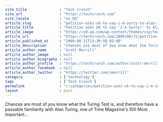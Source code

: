 ```yaml
---
site_title               : "Tech Crunch"
site_url                 : "https://techcrunch.com"
site_locale              : "en_US"
article_slug             : "petition-asks-uk-to-say-i-m-sorry-to-alan-turing"
article_title            : "Petition asks UK to say 'I'm Sorry!' to Alan Turing"
article_image            : "https://s0.wp.com/wp-content/themes/vip/techcrunch-2013/assets/images/techcrunch.opengraph.default.png"
article_url              : "https://techcrunch.com/2009/08/31/petition-asks-uk-to-say-im-sorry-to-alan-turing/"
article_published_at     : "2009-08-31T13:30:58-03:00"
article_description      : "Chances are most of you know what the Turing Test is, and therefore have a passable familiarity with Alan Turing, one of Time Magazine's 100 Most Important..."
article_author_name      : "Scott Merrill"
article_author_image     : null
article_author_biography : null
article_author_profile   : "https://techcrunch.com/author/scott-merrill/"
article_author_facebook  : null
article_author_twitter   : "https://twitter.com/smerrill"
category                 : ['technology']
tags                     : ['Tech Crunch']
permalink                : "/:categories/petition-asks-uk-to-say-i-m-sorry-to-alan-turing/"
layout                   : post
---
```


Chances are most of you know what the Turing Test is, and therefore have a passable familiarity with Alan Turing, one of Time Magazine's 100 Most Important...
